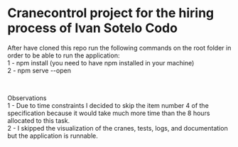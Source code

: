 # Cranecontrol project for the hiring process of Ivan Sotelo Codo

After have cloned this repo run the following commands on the root folder in order to be able to run the application:  
1 - npm install (you need to have npm installed in your machine)  
2 - npm serve --open  

<br />

Observations  
1 - Due to time constraints I decided to skip the item number 4 of the specification because it would take much more time than the 8 hours allocated to this task.  
2 - I skipped the visualization of the cranes, tests, logs, and documentation but the application is runnable.  
